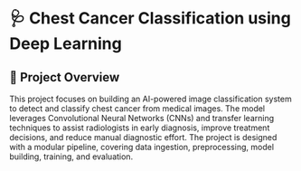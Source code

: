 
# 🩺 Chest Cancer Classification using Deep Learning

## 📌 Project Overview

This project focuses on building an AI-powered image classification system to detect and classify chest cancer from medical images. The model leverages Convolutional Neural Networks (CNNs) and transfer learning techniques to assist radiologists in early diagnosis, improve treatment decisions, and reduce manual diagnostic effort.
The project is designed with a modular pipeline, covering data ingestion, preprocessing, model building, training, and evaluation.
